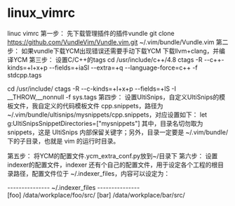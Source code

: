 # linux_vimrc
linuc vimrc
第一步：
先下载管理插件的插件vundle
git clone https://github.com/VundleVim/Vundle.vim.git ~/.vim/bundle/Vundle.vim
第二步：
如果vundle下载YCM出现错误还需要手动下载YCM
下载llvm+clang，并编译YCM
第三步：
设置C/C++的tags
cd /usr/include/c++/4.8
ctags -R --c++-kinds=+l+x+p --fields=+iaSl --extra=+q --language-force=c++ -f stdcpp.tags

cd /usr/include/
ctags -R --c-kinds=+l+x+p --fields=+lS -I __THROW,__nonnull -f sys.tags
第四步：
设置UltiSnips，自定义UltiSnips的模板文件，我自定义的代码模板文件 cpp.snippets，路径为 ~/.vim/bundle/ultisnips/mysnippets/cpp.snippets，对应设置如下： let g:UltiSnipsSnippetDirectories=["mysnippets"] 其中，目录名切勿取为 snippets，这是 UltiSnips 内部保留关键字；另外，目录一定要是 ~/.vim/bundle/ 下的子目录，也就是 vim 的运行时目录。

第五步：
将YCM的配置文件.ycm_extra_conf.py放到~/目录下
第六步：
设置indexer的配置文件，indexer 还有个自己的配置文件，用于设定各个工程的根目录路径，配置文件位于 ~/.indexer_files，内容可以设定为：

--------------- ~/.indexer_files ---------------  
[foo] 
/data/workplace/foo/src/
[bar] 
/data/workplace/bar/src/

